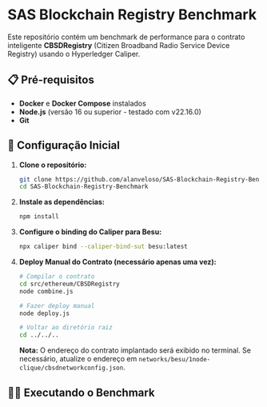 # SAS Blockchain Registry Benchmark

Este repositório contém um benchmark de performance para o contrato inteligente **CBSDRegistry** (Citizen Broadband Radio Service Device Registry) usando o Hyperledger Caliper.

## 📋 Pré-requisitos

- **Docker** e **Docker Compose** instalados
- **Node.js** (versão 16 ou superior - testado com v22.16.0)
- **Git**

## 🚀 Configuração Inicial

1. **Clone o repositório:**
   ```bash
   git clone https://github.com/alanveloso/SAS-Blockchain-Registry-Benchmark.git
   cd SAS-Blockchain-Registry-Benchmark
   ```

2. **Instale as dependências:**
   ```bash
   npm install
   ```

3. **Configure o binding do Caliper para Besu:**
   ```bash
   npx caliper bind --caliper-bind-sut besu:latest
   ```

4. **Deploy Manual do Contrato (necessário apenas uma vez):**
   ```bash
   # Compilar o contrato
   cd src/ethereum/CBSDRegistry
   node combine.js
   
   # Fazer deploy manual
   node deploy.js
   
   # Voltar ao diretório raiz
   cd ../../..
   ```
   
   **Nota:** O endereço do contrato implantado será exibido no terminal. Se necessário, atualize o endereço em `networks/besu/1node-clique/cbsdnetworkconfig.json`.

## 🏃‍♂️ Executando o Benchmark 